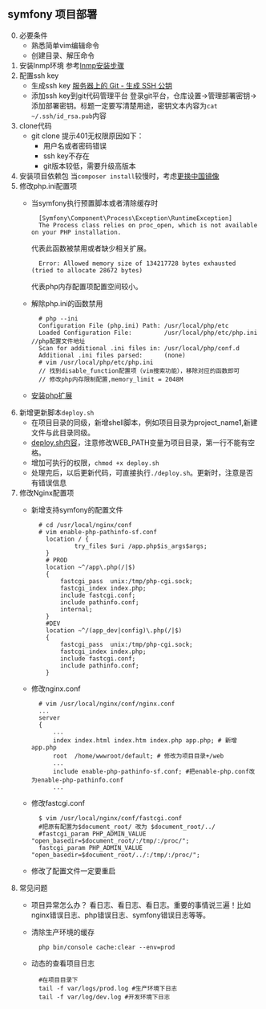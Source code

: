 ## symfony 项目部署
0. 必要条件
	- 熟悉简单vim编辑命令
	- 创建目录、解压命令
1. 安装lnmp环境
	参考[lnmp安装步骤](https://lnmp.org/install.html)
2. 配置ssh key
	- 生成ssh key
		[服务器上的 Git - 生成 SSH 公钥](https://git-scm.com/book/zh/v1/%E6%9C%8D%E5%8A%A1%E5%99%A8%E4%B8%8A%E7%9A%84-Git-%E7%94%9F%E6%88%90-SSH-%E5%85%AC%E9%92%A5)
	- 添加ssh key到git代码管理平台
		登录git平台，仓库设置->管理部署密钥->添加部署密钥。标题一定要写清楚用途，密钥文本内容为`cat ~/.ssh/id_rsa.pub`内容
3. clone代码
	- git clone 提示401无权限原因如下：
		- 用户名或者密码错误
		- ssh key不存在
		- git版本较低，需要升级高版本
4. 安装项目依赖包
	当`composer install`较慢时，考虑[更换中国镜像](https://github.com/lcp0578/cheat-sheets/blob/master/src/composer/config.md)
4. 修改php.ini配置项
	- 当symfony执行预置脚本或者清除缓存时
	
    		[Symfony\Component\Process\Exception\RuntimeException]
  			The Process class relies on proc_open, which is not available on your PHP installation.
    	代表此函数被禁用或者缺少相关扩展。
        
        	Error: Allowed memory size of 134217728 bytes exhausted (tried to allocate 28672 bytes)
        代表php内存配置项配置空间较小。
    - 解除php.ini的函数禁用
    
    		# php --ini
            Configuration File (php.ini) Path: /usr/local/php/etc
            Loaded Configuration File:         /usr/local/php/etc/php.ini  //php配置文件地址
            Scan for additional .ini files in: /usr/local/php/conf.d
            Additional .ini files parsed:      (none)
            # vim /usr/local/php/etc/php.ini
            // 找到disable_function配置项（vim搜索功能），移除对应的函数即可
            // 修改php内存限制配置,memory_limit = 2048M
        
    - [安装php扩展](https://github.com/lcp0578/cheat-sheets/blob/master/src/PHP/php-extension-install.md)
5. 新增更新脚本`deploy.sh`
	- 在项目目录的同级，新增shell脚本，例如项目目录为project_name1,新建文件与此目录同级。
	- [deploy.sh内容](https://github.com/lcp0578/cheat-sheets/blob/master/src/Shell/deploy.sh.md)，注意修改WEB_PATH变量为项目目录，第一行不能有空格。
	- 增加可执行的权限，`chmod +x deploy.sh`
	- 处理完后，以后更新代码，可直接执行`./deploy.sh`。更新时，注意是否有错误信息
6. 修改Nginx配置项
	- 新增支持symfony的配置文件
		
        	# cd /usr/local/nginx/conf
            # vim enable-php-pathinfo-sf.conf
              location / {
                      try_files $uri /app.php$is_args$args;
              }
              # PROD
              location ~^/app\.php(/|$)
              {
                  fastcgi_pass  unix:/tmp/php-cgi.sock;
                  fastcgi_index index.php;
                  include fastcgi.conf;
                  include pathinfo.conf;
                  internal;
              }
              #DEV 
              location ~^/(app_dev|config)\.php(/|$) 
              { 
                  fastcgi_pass  unix:/tmp/php-cgi.sock;
                  fastcgi_index index.php;
                  include fastcgi.conf;
                  include pathinfo.conf;
              }
	- 修改nginx.conf
	
    		# vim /usr/local/nginx/conf/nginx.conf
            ...
            server
            {
                ...
                index index.html index.htm index.php app.php; # 新增app.php
                root  /home/wwwroot/default; # 修改为项目目录+/web
                ...
                include enable-php-pathinfo-sf.conf; #把enable-php.conf改为enable-php-pathinfo.conf
                ...
            
	- 修改fastcgi.conf
	
    		$ vim /usr/local/nginx/conf/fastcgi.conf
            #把原有配置为$document_root/ 改为 $document_root/../
            #fastcgi_param PHP_ADMIN_VALUE "open_basedir=$document_root/:/tmp/:/proc/"; 
            fastcgi_param PHP_ADMIN_VALUE "open_basedir=$document_root/../:/tmp/:/proc/";
	- 修改了配置文件一定要重启
7. 常见问题
	- 项目异常怎么办？
		看日志、看日志、看日志。重要的事情说三遍！比如nginx错误日志、php错误日志、symfony错误日志等等。
    - 清除生产环境的缓存
    
    		php bin/console cache:clear --env=prod
    - 动态的查看项目日志
    
    		#在项目目录下
            tail -f var/logs/prod.log #生产环境下日志
            tail -f var/log/dev.log #开发环境下日志